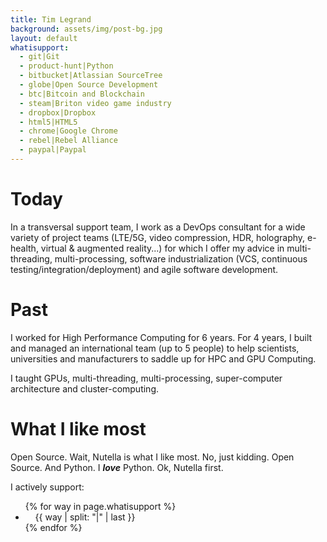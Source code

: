 ```yaml
---
title: Tim Legrand
background: assets/img/post-bg.jpg
layout: default
whatisupport:
  - git|Git
  - product-hunt|Python
  - bitbucket|Atlassian SourceTree
  - globe|Open Source Development
  - btc|Bitcoin and Blockchain
  - steam|Briton video game industry
  - dropbox|Dropbox
  - html5|HTML5
  - chrome|Google Chrome
  - rebel|Rebel Alliance
  - paypal|Paypal
---
```


# Today

In a transversal support team, I work as a DevOps consultant for a wide variety of project teams (LTE/5G, video compression, HDR, holography, e-health, virtual & augmented reality...) for which I offer my advice in multi-threading, multi-processing, software industrialization (VCS, continuous testing/integration/deployment) and agile software development.


# Past

I worked for High Performance Computing for 6 years. For 4 years, I built and managed an international team (up to 5 people) to help scientists, universities and manufacturers to saddle up for HPC and GPU Computing.

I taught GPUs, multi-threading, multi-processing, super-computer architecture and cluster-computing.


# What I like most

Open Source. Wait, Nutella is what I like most. No, just kidding. Open Source. And Python. I ***love*** Python. Ok, Nutella first.

I actively support:

<div class="col-lg-8 col-lg-offset-2 col-md-10 col-md-offset-1">
  <ul>
    {% for way in page.whatisupport %}
    <li class="list-unstyled">
      <span class="fa-stack fa-lg">
        <i class="fa fa-circle fa-stack-2x"></i>
        <i class="fa fa-{{ way | split: "|" | first }} fa-stack-1x fa-inverse"></i>
      </span>
      &nbsp;&nbsp;&nbsp;&nbsp;{{ way | split: "|" | last }}
    </li>
    {% endfor %}
  </ul>
</div>

<!--

Au sein d'une équipe transverse de soutien aux projets, je suis amené à intégrer plusieurs équipes très différentes et simultanément (LTE/5G, compression vidéo, HDR, holographie, e-santé, réalité virtuelle, réalité augmentée...), pour lesquelles j'apporte mon conseil en parallélisation, industrialisation logicielle (gestion de version, test/intégration/déploiement continus) et méthodes agiles.

-->
